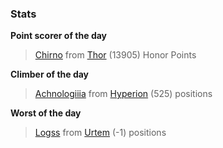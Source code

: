 

### Stats

**Point scorer of the day**
>[Chirno](/#/character/Thor/1963058) from [Thor](/#/ranking/Thor)  (13905) Honor Points


**Climber of the day**
>[Achnologiiia](/#/character/Hyperion/501738) from [Hyperion](/#/ranking/Hyperion)  (525) positions


**Worst of the day**
>[Logss](/#/character/Urtem/1646907) from [Urtem](/#/ranking/Urtem)  (-1) positions


